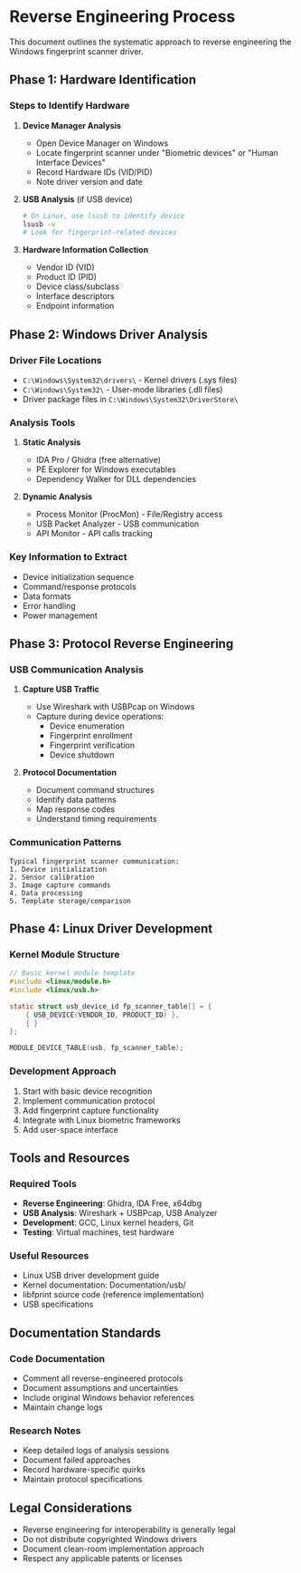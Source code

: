 # Reverse Engineering Process

This document outlines the systematic approach to reverse engineering the Windows fingerprint scanner driver.

## Phase 1: Hardware Identification

### Steps to Identify Hardware
1. **Device Manager Analysis**
   - Open Device Manager on Windows
   - Locate fingerprint scanner under "Biometric devices" or "Human Interface Devices"
   - Record Hardware IDs (VID/PID)
   - Note driver version and date

2. **USB Analysis** (if USB device)
   ```bash
   # On Linux, use lsusb to identify device
   lsusb -v
   # Look for fingerprint-related devices
   ```

3. **Hardware Information Collection**
   - Vendor ID (VID)
   - Product ID (PID)
   - Device class/subclass
   - Interface descriptors
   - Endpoint information

## Phase 2: Windows Driver Analysis

### Driver File Locations
- `C:\Windows\System32\drivers\` - Kernel drivers (.sys files)
- `C:\Windows\System32\` - User-mode libraries (.dll files)
- Driver package files in `C:\Windows\System32\DriverStore\`

### Analysis Tools
1. **Static Analysis**
   - IDA Pro / Ghidra (free alternative)
   - PE Explorer for Windows executables
   - Dependency Walker for DLL dependencies

2. **Dynamic Analysis**
   - Process Monitor (ProcMon) - File/Registry access
   - USB Packet Analyzer - USB communication
   - API Monitor - API calls tracking

### Key Information to Extract
- Device initialization sequence
- Command/response protocols
- Data formats
- Error handling
- Power management

## Phase 3: Protocol Reverse Engineering

### USB Communication Analysis
1. **Capture USB Traffic**
   - Use Wireshark with USBPcap on Windows
   - Capture during device operations:
     - Device enumeration
     - Fingerprint enrollment
     - Fingerprint verification
     - Device shutdown

2. **Protocol Documentation**
   - Document command structures
   - Identify data patterns
   - Map response codes
   - Understand timing requirements

### Communication Patterns
```
Typical fingerprint scanner communication:
1. Device initialization
2. Sensor calibration
3. Image capture commands
4. Data processing
5. Template storage/comparison
```

## Phase 4: Linux Driver Development

### Kernel Module Structure
```c
// Basic kernel module template
#include <linux/module.h>
#include <linux/usb.h>

static struct usb_device_id fp_scanner_table[] = {
    { USB_DEVICE(VENDOR_ID, PRODUCT_ID) },
    { }
};

MODULE_DEVICE_TABLE(usb, fp_scanner_table);
```

### Development Approach
1. Start with basic device recognition
2. Implement communication protocol
3. Add fingerprint capture functionality
4. Integrate with Linux biometric frameworks
5. Add user-space interface

## Tools and Resources

### Required Tools
- **Reverse Engineering**: Ghidra, IDA Free, x64dbg
- **USB Analysis**: Wireshark + USBPcap, USB Analyzer
- **Development**: GCC, Linux kernel headers, Git
- **Testing**: Virtual machines, test hardware

### Useful Resources
- Linux USB driver development guide
- Kernel documentation: Documentation/usb/
- libfprint source code (reference implementation)
- USB specifications

## Documentation Standards

### Code Documentation
- Comment all reverse-engineered protocols
- Document assumptions and uncertainties
- Include original Windows behavior references
- Maintain change logs

### Research Notes
- Keep detailed logs of analysis sessions
- Document failed approaches
- Record hardware-specific quirks
- Maintain protocol specifications

## Legal Considerations

- Reverse engineering for interoperability is generally legal
- Do not distribute copyrighted Windows drivers
- Document clean-room implementation approach
- Respect any applicable patents or licenses